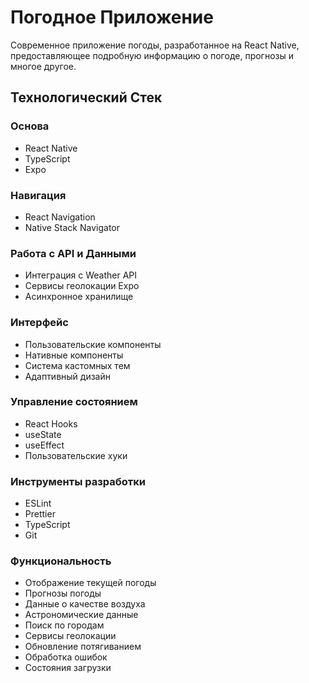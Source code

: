 # Погодное Приложение

Современное приложение погоды, разработанное на React Native, предоставляющее подробную информацию о погоде, прогнозы и многое другое.

## Технологический Стек

### Основа
- React Native
- TypeScript
- Expo

### Навигация
- React Navigation
- Native Stack Navigator

### Работа с API и Данными
- Интеграция с Weather API
- Сервисы геолокации Expo
- Асинхронное хранилище

### Интерфейс
- Пользовательские компоненты
- Нативные компоненты
- Система кастомных тем
- Адаптивный дизайн

### Управление состоянием
- React Hooks
- useState
- useEffect
- Пользовательские хуки

### Инструменты разработки
- ESLint
- Prettier
- TypeScript
- Git

### Функциональность
- Отображение текущей погоды
- Прогнозы погоды
- Данные о качестве воздуха
- Астрономические данные
- Поиск по городам
- Сервисы геолокации
- Обновление потягиванием
- Обработка ошибок
- Состояния загрузки

